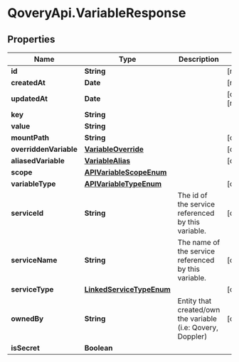 # QoveryApi.VariableResponse

## Properties

Name | Type | Description | Notes
------------ | ------------- | ------------- | -------------
**id** | **String** |  | [readonly] 
**createdAt** | **Date** |  | [readonly] 
**updatedAt** | **Date** |  | [optional] [readonly] 
**key** | **String** |  | 
**value** | **String** |  | 
**mountPath** | **String** |  | [optional] 
**overriddenVariable** | [**VariableOverride**](VariableOverride.md) |  | [optional] 
**aliasedVariable** | [**VariableAlias**](VariableAlias.md) |  | [optional] 
**scope** | [**APIVariableScopeEnum**](APIVariableScopeEnum.md) |  | 
**variableType** | [**APIVariableTypeEnum**](APIVariableTypeEnum.md) |  | [optional] 
**serviceId** | **String** | The id of the service referenced by this variable. | [optional] 
**serviceName** | **String** | The name of the service referenced by this variable. | [optional] 
**serviceType** | [**LinkedServiceTypeEnum**](LinkedServiceTypeEnum.md) |  | [optional] 
**ownedBy** | **String** | Entity that created/own the variable (i.e: Qovery, Doppler) | [optional] 
**isSecret** | **Boolean** |  | 


